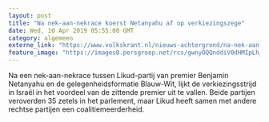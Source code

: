 ```yaml
---
layout: post
title: "Na nek-aan-nekrace koerst Netanyahu af op verkiezingszege"
date: Wed, 10 Apr 2019 05:55:00 GMT
category: algemeen
externe_link: "https://www.volkskrant.nl/nieuws-achtergrond/na-nek-aan-nekrace-koerst-netanyahu-af-op-verkiezingszege~b53d5f4d/"
feature_image: "https://images0.persgroep.net/rcs/gwnyOQQnddiV0dHMIpLh_UhmOhA/diocontent/145212529/_crop/558/207/3966/3971/_fill/320/320?appId=93a17a8fd81db0de025c8abd1cca1279&quality=0.85"
---
```


Na een nek-aan-nekrace tussen Likud-partij van premier Benjamin Netanyahu en de gelegenheidsformatie Blauw-Wit, lijkt de verkiezingsstrijd in Israël in het voordeel van de zittende premier uit te vallen. Beide partijen veroverden 35 zetels in het parlement, maar Likud heeft samen met andere rechtse partijen een coalitiemeerderheid.
